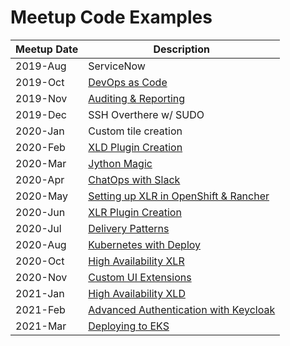 # Meetup Code Examples

| Meetup Date |      Description                                      |
|-------------|-------------------------------------------------------|
|  2019-Aug   | ServiceNow                                            |
|  2019-Oct   | [DevOps as Code](2019-10_DevOps_as_Code)              |
|  2019-Nov   | [Auditing & Reporting](2019-11_auditing_and_reporting)|
|  2019-Dec   | SSH Overthere w/ SUDO                                 |
|  2020-Jan   | Custom tile creation                                  |
|  2020-Feb   | [XLD Plugin Creation](2020-02_xld-plugin-development) |
|  2020-Mar   | [Jython Magic](2020-03_Jython_Tutor)                  |
|  2020-Apr   | [ChatOps with Slack](2020-04_ChatOps)                 |
|  2020-May   | [Setting up XLR in OpenShift & Rancher](2020-05_XLR_in_OpenShift) |
|  2020-Jun   | [XLR Plugin Creation](2020-06_xlr-plugin-development) |
|  2020-Jul   | [Delivery Patterns](2020-07_delivery)                 |
|  2020-Aug   | [Kubernetes with Deploy](2020-08_kubernetes_with_deploy)|
|  2020-Oct   | [High Availability XLR](2020-10_HA_XLR)               |
|  2020-Nov   | [Custom UI Extensions](2020-11-Custom_UI_Extensions)  |
|  2021-Jan   | [High Availability XLD](2021-01-HA_XLD)               |
|  2021-Feb   | [Advanced Authentication with Keycloak](2021-02-18-Advanced_Authentication_with_Keycloak)               |
|  2021-Mar   | [Deploying to EKS](2021-03-18-Deploying_to_EKS)       |

